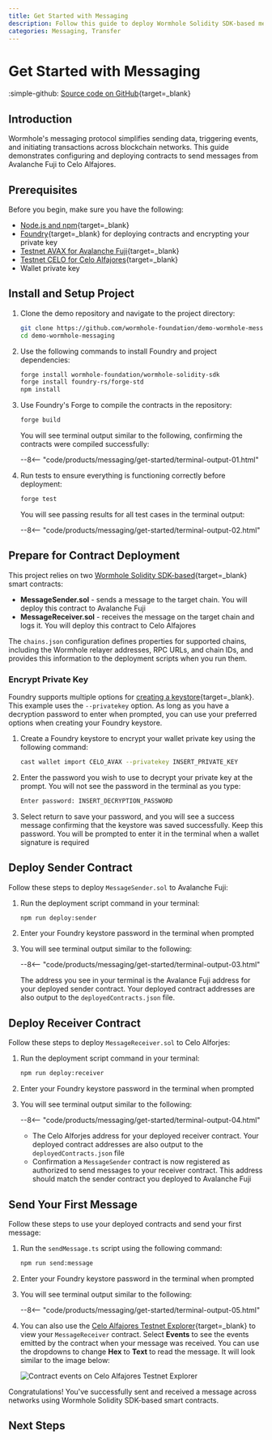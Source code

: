 ```yaml
---
title: Get Started with Messaging
description: Follow this guide to deploy Wormhole Solidity SDK-based message sender and receiver smart contracts and use them to send messages across chains.
categories: Messaging, Transfer
---
```


# Get Started with Messaging

:simple-github: [Source code on GitHub](https://github.com/wormhole-foundation/demo-wormhole-messaging){target=\_blank}

## Introduction

Wormhole's messaging protocol simplifies sending data, triggering events, and initiating transactions across blockchain networks. This guide demonstrates configuring and deploying contracts to send messages from Avalanche Fuji to Celo Alfajores.   

## Prerequisites

Before you begin, make sure you have the following:

- [Node.js and npm](https://docs.npmjs.com/downloading-and-installing-node-js-and-npm){target=\_blank}
- [Foundry](https://book.getfoundry.sh/getting-started/installation){target=\_blank} for deploying contracts and encrypting your private key
- [Testnet AVAX for Avalanche Fuji](https://core.app/tools/testnet-faucet/?subnet=c&token=c){target=\_blank}
- [Testnet CELO for Celo Alfajores](https://faucet.celo.org/alfajores){target=\_blank}
- Wallet private key

## Install and Setup Project

1. Clone the demo repository and navigate to the project directory:

    ```bash
    git clone https://github.com/wormhole-foundation/demo-wormhole-messaging.git
    cd demo-wormhole-messaging
    ```

2. Use the following commands to install Foundry and project dependencies:

    ```bash
    forge install wormhole-foundation/wormhole-solidity-sdk
    forge install foundry-rs/forge-std
    npm install
    ```

3. Use Foundry's Forge to compile the contracts in the repository:

    ```bash
    forge build
    ```

    You will see terminal output similar to the following, confirming the contracts were compiled successfully:

    --8<-- "code/products/messaging/get-started/terminal-output-01.html"

4. Run tests to ensure everything is functioning correctly before deployment:

    ```bash
    forge test
    ```

    You will see passing results for all test cases in the terminal output:

    --8<-- "code/products/messaging/get-started/terminal-output-02.html"

## Prepare for Contract Deployment

This project relies on two [Wormhole Solidity SDK-based](https://github.com/wormhole-foundation/wormhole-solidity-sdk){target=\_blank} smart contracts:

- **MessageSender.sol** - sends a message to the target chain. You will deploy this contract to Avalanche Fuji
- **MessageReceiver.sol** - receives the message on the target chain and logs it. You will deploy this contract to Celo Alfajores

The `chains.json` configuration defines properties for supported chains, including the Wormhole relayer addresses, RPC URLs, and chain IDs, and provides this information to the deployment scripts when you run them.

### Encrypt Private Key

Foundry supports multiple options for [creating a keystore](https://book.getfoundry.sh/reference/cast/cast-wallet-import){target=\_blank}. This example uses the `--privatekey` option. As long as you have a decryption password to enter when prompted, you can use your preferred options when creating your Foundry keystore.

1. Create a Foundry keystore to encrypt your wallet private key using the following command: 

    ```bash
    cast wallet import CELO_AVAX --privatekey INSERT_PRIVATE_KEY
    ```

2. Enter the password you wish to use to decrypt your private key at the prompt. You will not see the password in the terminal as you type:

    ```bash
    Enter password: INSERT_DECRYPTION_PASSWORD
    ```

3. Select return to save your password, and you will see a success message confirming that the keystore was saved successfully. Keep this password. You will be prompted to enter it in the terminal when a wallet signature is required

## Deploy Sender Contract

Follow these steps to deploy `MessageSender.sol` to Avalanche Fuji:

1. Run the deployment script command in your terminal:

    ```bash
    npm run deploy:sender
    ```

2. Enter your Foundry keystore password in the terminal when prompted

3. You will see terminal output similar to the following:

    --8<-- "code/products/messaging/get-started/terminal-output-03.html"

    The address you see in your terminal is the Avalance Fuji address for your deployed sender contract. Your deployed contract addresses are also output to the `deployedContracts.json` file.

## Deploy Receiver Contract

Follow these steps to deploy `MessageReceiver.sol` to Celo Alforjes:

1. Run the deployment script command in your terminal:

    ```bash
    npm run deploy:receiver
    ```

2. Enter your Foundry keystore password in the terminal when prompted

3. You will see terminal output similar to the following:

    --8<-- "code/products/messaging/get-started/terminal-output-04.html"

    - The Celo Alforjes address for your deployed receiver contract. Your deployed contract addresses are also output to the `deployedContracts.json` file
    - Confirmation a `MessageSender` contract is now registered as authorized to send messages to your receiver contract. This address should match the sender contract you deployed to Avalanche Fuji

## Send Your First Message

Follow these steps to use your deployed contracts and send your first message:

1. Run the `sendMessage.ts` script using the following command:

    ```bash
    npm run send:message
    ```

2. Enter your Foundry keystore password in the terminal when prompted

3. You will see terminal output similar to the following:

    --8<-- "code/products/messaging/get-started/terminal-output-05.html"

4. You can also use the [Celo Alfajores Testnet Explorer](https://alfajores.celoscan.io/){target=\_blank} to view your `MessageReceiver` contract. Select **Events** to see the events emitted by the contract when your message was received. You can use the dropdowns to change **Hex** to **Text** to read the message. It will look similar to the image below:

    ![Contract events on Celo Alfajores Testnet Explorer](/docs/images/products/messaging/get-started/messaging-get-started01.webp)

Congratulations! You've successfully sent and received a message across networks using Wormhole Solidity SDK-based smart contracts. 

## Next Steps

<!--TODO: links to other guides and tutorials-->

